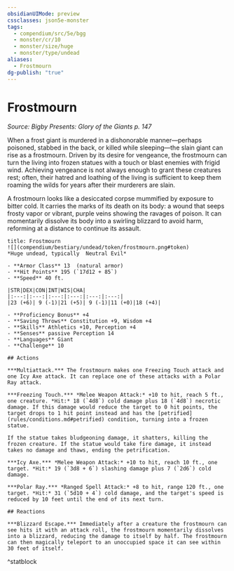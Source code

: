 ```yaml
---
obsidianUIMode: preview
cssclasses: json5e-monster
tags:
  - compendium/src/5e/bgg
  - monster/cr/10
  - monster/size/huge
  - monster/type/undead
aliases:
  - Frostmourn
dg-publish: "true"
---
```

# Frostmourn
*Source: Bigby Presents: Glory of the Giants p. 147*  

When a frost giant is murdered in a dishonorable manner—perhaps poisoned, stabbed in the back, or killed while sleeping—the slain giant can rise as a frostmourn. Driven by its desire for vengeance, the frostmourn can turn the living into frozen statues with a touch or blast enemies with frigid wind. Achieving vengeance is not always enough to grant these creatures rest; often, their hatred and loathing of the living is sufficient to keep them roaming the wilds for years after their murderers are slain.

A frostmourn looks like a desiccated corpse mummified by exposure to bitter cold. It carries the marks of its death on its body: a wound that seeps frosty vapor or vibrant, purple veins showing the ravages of poison. It can momentarily dissolve its body into a swirling blizzard to avoid harm, reforming at a distance to continue its assault.

```ad-statblock
title: Frostmourn
![](compendium/bestiary/undead/token/frostmourn.png#token)
*Huge undead, typically  Neutral Evil*

- **Armor Class** 13  (natural armor)
- **Hit Points** 195 (`17d12 + 85`)
- **Speed** 40 ft.

|STR|DEX|CON|INT|WIS|CHA|
|:---:|:---:|:---:|:---:|:---:|:---:|
|23 (+6)| 9 (-1)|21 (+5)| 9 (-1)|11 (+0)|18 (+4)|

- **Proficiency Bonus** +4
- **Saving Throws** Constitution +9, Wisdom +4
- **Skills** Athletics +10, Perception +4
- **Senses** passive Perception 14
- **Languages** Giant
- **Challenge** 10

## Actions

***Multiattack.*** The frostmourn makes one Freezing Touch attack and one Icy Axe attack. It can replace one of these attacks with a Polar Ray attack.

***Freezing Touch.*** *Melee Weapon Attack:* +10 to hit, reach 5 ft., one creature. *Hit:* 18 (`4d8`) cold damage plus 18 (`4d8`) necrotic damage. If this damage would reduce the target to 0 hit points, the target drops to 1 hit point instead and has the [petrified](rules/conditions.md#petrified) condition, turning into a frozen statue.

If the statue takes bludgeoning damage, it shatters, killing the frozen creature. If the statue would take fire damage, it instead takes no damage and thaws, ending the petrification.

***Icy Axe.*** *Melee Weapon Attack:* +10 to hit, reach 10 ft., one target. *Hit:* 19 (`3d8 + 6`) slashing damage plus 7 (`2d6`) cold damage.

***Polar Ray.*** *Ranged Spell Attack:* +8 to hit, range 120 ft., one target. *Hit:* 31 (`5d10 + 4`) cold damage, and the target's speed is reduced by 10 feet until the end of its next turn.

## Reactions

***Blizzard Escape.*** Immediately after a creature the frostmourn can see hits it with an attack roll, the frostmourn momentarily dissolves into a blizzard, reducing the damage to itself by half. The frostmourn can then magically teleport to an unoccupied space it can see within 30 feet of itself.
```
^statblock
